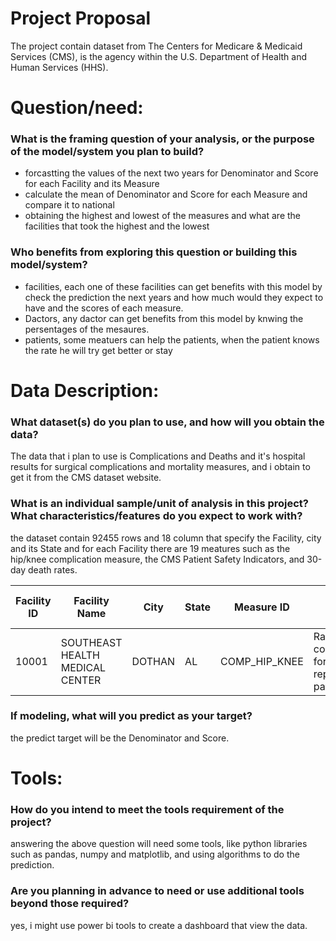 # Project Proposal 
The project contain dataset from The Centers for Medicare & Medicaid Services (CMS), is the agency within the U.S. Department of Health and Human Services (HHS).



# Question/need:
### What is the framing question of your analysis, or the purpose of the model/system you plan to build?
  * forcastting the values of the next two years for Denominator and Score for each Facility and its Measure
  * calculate the mean of Denominator and Score for each Measure and compare it to national 
  * obtaining the highest and lowest of the measures and what are the facilities that took the highest and the lowest
### Who benefits from exploring this question or building this model/system?
  * facilities, each one of these facilities can get benefits with this model by check the prediction the next years and how much would they expect to have and the scores of each measure.
  * Dactors, any dactor can get benefits from this model by knwing the persentages of the mesaures.
  * patients, some meatuers can help the patients, when the patient knows the rate he will try get better or stay
# Data Description:
### What dataset(s) do you plan to use, and how will you obtain the data?
The data that i plan to use is Complications and Deaths and it's hospital results for surgical complications and mortality
measures, and i obtain to get it from the CMS dataset website.
### What is an individual sample/unit of analysis in this project? What characteristics/features do you expect to work with?
the dataset contain 92455 rows and 18 column that specify the Facility, city and its State and for each Facility there are 19 meatures such as the hip/knee complication measure, the CMS Patient Safety Indicators, and 30-day death rates.

| Facility ID | Facility Name | City | State | Measure ID | Measure Name | Compared to National | Denominator | Score | LowerEstimate	| HigherEstimate | Start Date |	End Date |
| ------------- | ------------- | ------------- | ------------- | ------------- | ------------- | ------------- | ------------- | ------------- | ------------- | ------------- |  ------------- | ------------- |
| 10001	| SOUTHEAST HEALTH MEDICAL CENTER	| DOTHAN	| AL | COMP_HIP_KNEE |	Rate of complications for hip/knee replacement patients |	No Different Than the National Rate	| 175	| 2.6	| 1.6 |	4.3	|	4/1/2017	| 10/2/2019 |

### If modeling, what will you predict as your target?
the predict target will be the Denominator and Score.

# Tools:
### How do you intend to meet the tools requirement of the project?
answering the above question will need some tools, like python libraries such as pandas, numpy and matplotlib, and using algorithms to do the prediction.
### Are you planning in advance to need or use additional tools beyond those required?
yes, i might use power bi tools to create a dashboard that view the data.


